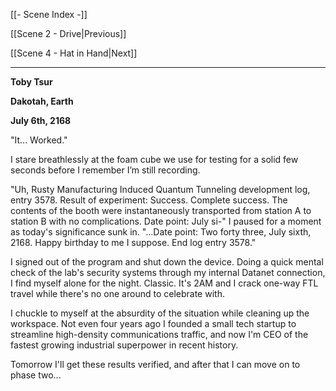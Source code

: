 [[- Scene Index -]]

[[Scene 2 - Drive|Previous]]

[[Scene 4 - Hat in Hand|Next]]

---
**Toby Tsur**

**Dakotah, Earth**

**July 6th, 2168**

"It... Worked."

I stare breathlessly at the foam cube we use for testing for a solid few seconds before I remember I’m still recording.

"Uh, Rusty Manufacturing Induced Quantum Tunneling development log, entry 3578. Result of experiment: Success. Complete success. The contents of the booth were instantaneously transported from station A to station B with no complications. Date point: July si-" I paused for a moment as today's significance sunk in. "...Date point: Two forty three, July sixth, 2168. Happy birthday to me I suppose. End log entry 3578."

I signed out of the program and shut down the device. Doing a quick mental check of the lab's security systems through my internal Datanet connection, I find myself alone for the night. Classic. It's 2AM and I crack one-way FTL travel while there's no one around to celebrate with.

I chuckle to myself at the absurdity of the situation while cleaning up the workspace. Not even four years ago I founded a small tech startup to streamline high-density communications traffic, and now I'm CEO of the fastest growing industrial superpower in recent history.

Tomorrow I'll get these results verified, and after that I can move on to phase two...